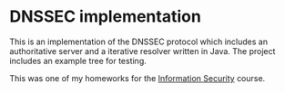 DNSSEC implementation
=====================

This is an implementation of the DNSSEC protocol which includes an authoritative
server and a iterative resolver written in Java. The project includes an example
tree for testing.

This was one of my homeworks for the [Information Security][1] course.

[1]: http://www.infoiasi.ro/bin/Programs/CS3102_11
